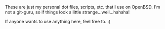 These are just my personal dot files, scripts, etc. that I use on OpenBSD. 
I'm not a git-guru, so if things look a little strange...well...hahaha!

If anyone wants to use anything here, feel free to. :)
